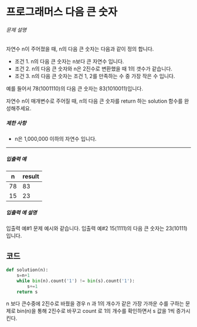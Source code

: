 # 프로그래머스 다음 큰 숫자

###### 문제 설명

자연수 n이 주어졌을 때, n의 다음 큰 숫자는 다음과 같이 정의 합니다.

- 조건 1. n의 다음 큰 숫자는 n보다 큰 자연수 입니다.
- 조건 2. n의 다음 큰 숫자와 n은 2진수로 변환했을 때 1의 갯수가 같습니다.
- 조건 3. n의 다음 큰 숫자는 조건 1, 2를 만족하는 수 중 가장 작은 수 입니다.

예를 들어서 78(1001110)의 다음 큰 숫자는 83(1010011)입니다.

자연수 n이 매개변수로 주어질 때, n의 다음 큰 숫자를 return 하는 solution 함수를 완성해주세요.

##### 제한 사항

- n은 1,000,000 이하의 자연수 입니다.

------

##### 입출력 예

| n    | result |
| ---- | ------ |
| 78   | 83     |
| 15   | 23     |

##### 입출력 예 설명

입출력 예#1
문제 예시와 같습니다.
입출력 예#2
15(1111)의 다음 큰 숫자는 23(10111)입니다.



## 코드

```python
def solution(n):
    s=n+1
    while bin(n).count('1') != bin(s).count('1'):
        s+=1
    return s
```

n 보다 큰수중에 2진수로 바꿨을 경우 n 과 1의 개수가 같은 가장 가까운 수를 구하는 문제로 bin(n)을 통해 2진수로 바꾸고 count 로 1의 개수를 확인하면서 s 값을 1씩 증가시킨다.